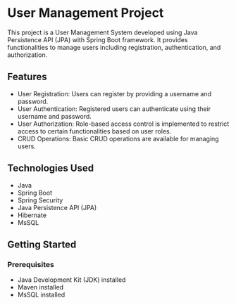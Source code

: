 # User Management Project

This project is a User Management System developed using Java Persistence API (JPA) with Spring Boot framework. It provides functionalities to manage users including registration, authentication, and authorization.

## Features

- User Registration: Users can register by providing a username and password.
- User Authentication: Registered users can authenticate using their username and password.
- User Authorization: Role-based access control is implemented to restrict access to certain functionalities based on user roles.
- CRUD Operations: Basic CRUD operations are available for managing users.

## Technologies Used

- Java
- Spring Boot
- Spring Security
- Java Persistence API (JPA)
- Hibernate
- MsSQL

## Getting Started

### Prerequisites

- Java Development Kit (JDK) installed
- Maven installed
- MsSQL installed
